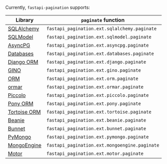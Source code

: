 Currently, `fastapi-pagination` supports:

| Library                                                                | `paginate` function                           | 
|------------------------------------------------------------------------|-----------------------------------------------|
| [SQLAlchemy](https://docs.sqlalchemy.org/en/14/orm/quickstart.html)    | `fastapi_pagination.ext.sqlalchemy.paginate`  |
| [SQLModel](https://sqlmodel.tiangolo.com/)                             | `fastapi_pagination.ext.sqlmodel.paginate`    |
| [AsyncPG](https://magicstack.github.io/asyncpg/current/)               | `fastapi_pagination.ext.asyncpg.paginate`     |
| [Databases](https://www.encode.io/databases/)                          | `fastapi_pagination.ext.databases.paginate`   |
| [Django ORM](https://docs.djangoproject.com/en/3.2/topics/db/queries/) | `fastapi_pagination.ext.django.paginate`      |
| [GINO](https://python-gino.org/)                                       | `fastapi_pagination.ext.gino.paginate`        |
| [ORM](https://www.encode.io/orm/)                                      | `fastapi_pagination.ext.orm.paginate`         |
| [ormar](https://collerek.github.io/ormar/)                             | `fastapi_pagination.ext.ormar.paginate`       |
| [Piccolo](https://piccolo-orm.readthedocs.io/en/latest/)               | `fastapi_pagination.ext.piccolo.paginate`     |
| [Pony ORM](https://docs.ponyorm.org/)                                  | `fastapi_pagination.ext.pony.paginate`        |
| [Tortoise ORM](https://tortoise.github.io/)                            | `fastapi_pagination.ext.tortoise.paginate`    |
| [Beanie](https://roman-right.github.io/beanie/)                        | `fastapi_pagination.ext.beanie.paginate`      |
| [Bunnet](https://roman-right.github.io/bunnet/)                        | `fastapi_pagination.ext.bunnet.paginate`      |
| [PyMongo](https://pymongo.readthedocs.io/en/stable/)                   | `fastapi_pagination.ext.pymongo.paginate`     |
| [MongoEngine](https://docs.mongoengine.org/)                           | `fastapi_pagination.ext.mongoengine.paginate` |
| [Motor](https://motor.readthedocs.io/en/stable/)                       | `fastapi_pagination.ext.motor.paginate`       |
